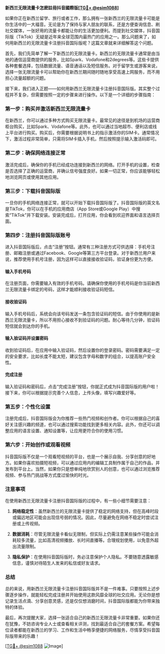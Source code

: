 **新西兰无限流量卡怎麽註冊抖音國際版[[TG💪+ @esim1088](https://t.me/s/esim1088)]**

如果你正在新西兰留学、旅行或者工作，那么拥有一张新西兰的无限流量卡可能是你生活中的一大福音。无论是为了保持与家人朋友的联系，还是方便查询信息、刷社交媒体，一张好用的流量卡都能让你的生活更加便利。而提到社交媒体，抖音国际版（TikTok）无疑是近年来全球范围内最热门的应用之一。那么问题来了，如何用新西兰的无限流量卡注册抖音国际版呢？这篇文章就来详细解答这个问题。

首先，我们先简单了解一下新西兰的无限流量卡。新西兰的无限流量卡通常是由当地的通信运营商提供的服务，比如Spark、Vodafone和2degrees等。这些卡提供各种套餐选择，包括数据流量、语音通话以及短信服务。对于留学生或游客来说，选择一张无限流量卡可以帮助你在新西兰期间随时随地享受高速上网服务，而不用担心流量超额的问题。

接下来，我们进入正题——如何用新西兰无限流量卡注册抖音国际版。其实整个过程并不复杂，但需要按照一定的步骤来进行操作。以下是一个详细的步骤指南：

### 第一步：购买并激活新西兰无限流量卡

在新西兰，你可以通过多种方式购买无限流量卡。最常见的途径是到机场的运营商柜台购买，比如Spark、Vodafone等。此外，也可以通过当地超市、便利店或线上平台进行购买。购买后，你需要根据说明书上的指示激活你的SIM卡。通常情况下，激活过程非常简单，只需将SIM卡插入手机，然后按照提示输入激活码即可。

### 第二步：确保网络连接正常

激活完成后，确保你的手机已经成功连接到新西兰的网络。打开手机的设置，检查是否选择了正确的运营商，并确认信号强度良好。如果一切正常，你应该能够轻松地浏览网页或使用其他应用。

### 第三步：下载抖音国际版

一旦你的手机网络连接正常，就可以开始下载抖音国际版了。抖音国际版的英文名是TikTok，你可以在手机的应用商店（App Store或Google Play）中搜索“TikTok”并下载安装。安装完成后，打开应用，你会看到欢迎界面和语言选择页面。

### 第四步：注册抖音国际版账号

进入抖音国际版后，点击“注册”按钮。通常有三种注册方式可供选择：手机号注册、邮箱注册或通过Facebook、Google等第三方平台登录。对于新西兰用户来说，推荐使用手机号注册，因为这样可以直接接收验证码，验证身份更为方便。

#### 输入手机号码

在注册页面，你需要输入有效的手机号码。请确保你使用的手机号码是你当前新西兰无限流量卡绑定的号码，这样才能顺利接收验证码短信。

#### 接收验证码

输入手机号码后，系统会向该号码发送一条包含验证码的短信。由于你使用的是新西兰无限流量卡，所以不用担心接收不到验证码的问题。耐心等待几分钟，验证码短信就会到达你的手机。

#### 输入验证码并设置密码

收到验证码后，在应用中输入验证码，然后设置你的登录密码。密码需要满足一定的安全要求，比如长度不能太短，建议包含字母和数字的组合，以提高账户安全性。

#### 完成注册

输入验证码和密码后，点击“完成注册”按钮，你就正式成为抖音国际版的用户啦！接下来，你可以根据提示完善个人信息，上传头像，填写兴趣爱好等。

### 第五步：个性化设置

注册完成后，抖音国际版会为你推荐一些热门视频和创作者。你可以根据自己的喜好关注感兴趣的频道，也可以通过搜索功能找到更多相关内容。此外，你还可以调整应用的语言设置、通知设置等，让应用更符合你的使用习惯。

### 第六步：开始创作或观看视频

抖音国际版不仅是一个观看短视频的平台，也是一个展示自我、分享创意的好地方。如果你喜欢拍摄短视频，可以通过应用内的编辑工具制作属于自己的作品，并发布到平台上。当然，如果你只是想单纯地欣赏别人的创意，也可以通过浏览推荐视频、参与热门挑战等方式度过愉快的时光。

### 注意事项

在使用新西兰无限流量卡注册抖音国际版的过程中，有一些小细节需要注意：

1. **网络稳定性**：虽然新西兰的无限流量卡提供了稳定的网络支持，但在高峰时段或偏远地区可能会出现信号弱的情况。因此，尽量避免在网络不稳定时尝试注册或上传视频。
   
2. **数据消耗**：尽管无限流量卡看似无限制，但实际上仍需注意某些操作可能会消耗较多流量，比如高清视频播放、长时间直播等。合理规划使用，以免意外超出流量限制。

3. **隐私保护**：在使用抖音国际版时，务必注意保护个人隐私。不要随意透露敏感信息，谨慎对待陌生人发来的私信或好友请求。

### 总结

总的来说，用新西兰无限流量卡注册抖音国际版并不是一件难事。只要按照上述步骤逐步操作，就能轻松完成注册并开始使用这款风靡全球的社交应用。无论你是想记录生活点滴、分享创意灵感，还是仅仅想消磨时间，抖音国际版都能为你带来独特的体验。

最后，再次提醒大家，选择一张适合自己的新西兰无限流量卡非常重要。如果你还在犹豫，不妨咨询专业人士或查看相关评测，找到最适合自己的套餐方案。希望每位读者都能在新西兰的学习、工作和生活中畅享便捷的网络服务，尽情享受抖音国际版带来的乐趣！

[[TG💪+ @esim1088](https://t.me/s/esim1088) ![Image](https://i.postimg.cc/4NQfJmqS/Snipaste-2025-05-13-00-14-12.png)]